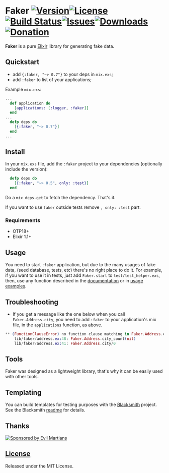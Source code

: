 # Faker [![Version](https://img.shields.io/hexpm/v/faker.svg?style=flat-square)](https://hex.pm/packages/faker)[![License](https://img.shields.io/hexpm/l/faker.svg?style=flat-square)](https://github.com/igas/faker/blob/master/LICENSE)[![Build Status](https://img.shields.io/travis/igas/faker.svg?style=flat-square)](https://travis-ci.org/igas/faker)[![Issues](https://img.shields.io/github/issues/igas/faker.svg?style=flat-square)](https://github.com/igas/faker/issues)[![Downloads](https://img.shields.io/hexpm/dt/faker.svg?style=flat-square)](https://hex.pm/packages/faker)[![Donation](https://img.shields.io/gratipay/igas.svg?style=flat-square)](https://gratipay.com/igas/)

**Faker** is a pure [Elixir](http://elixir-lang.org/) library for generating
fake data.

## Quickstart

* add `{:faker, "~> 0.7"}` to your deps in `mix.exs`;
* add `:faker` to list of your applications;

Example `mix.exs`:

```elixir
...
  def application do
    [applications: [:logger, :faker]]
  end
...
  defp deps do
    [{:faker, "~> 0.7"}]
  end
...
```

## Install

In your `mix.exs` file, add the `:faker` project to your dependencies
(optionally include the version):

``` elixir
  defp deps do
    [{:faker, "~> 0.5", only: :test}]
  end
```

Do a `mix deps.get` to fetch the dependency. That's it.

If you want to use `faker` outside tests remove `, only: :test` part.

### Requirements

*   OTP18+
*   Elixir 1.1+

## Usage

You need to start `:faker` application, but due to the many usages of fake data,
(seed database, tests, etc) there's no right place to do it. For example, if you
want to use it in tests, just add `Faker.start` to `test/test_helper.exs`, then,
use any function described in the [documentation](http://hexdocs.pm/faker/) or
in [usage examples](https://github.com/igas/faker/blob/master/USAGE.md).

## Troubleshooting

*   If you get a message like the one below when you call `Faker.Address.city`,
you need to add `:faker` to your application's mix file, in the `applications`
function, as above.

``` elixir
** (FunctionClauseError) no function clause matching in Faker.Address.city_count/1
    lib/faker/address.ex:48: Faker.Address.city_count(nil)
    lib/faker/address.ex:41: Faker.Address.city/0
```

## Tools

Faker was designed as a lightweight library, that's why it can be easily used
with other tools.

## Templating

You can build templates for testing purposes with the
[Blacksmith](https://github.com/batate/blacksmith) project. See the Blacksmith
[readme](https://github.com/batate/blacksmith#readme) for details.

## Thanks

[![Sponsored by Evil Martians](https://evilmartians.com/badges/sponsored-by-evil-martians.svg)](https://evilmartians.com/)

## [License](https://github.com/igas/faker/blob/master/LICENSE)

Released under the MIT License.
